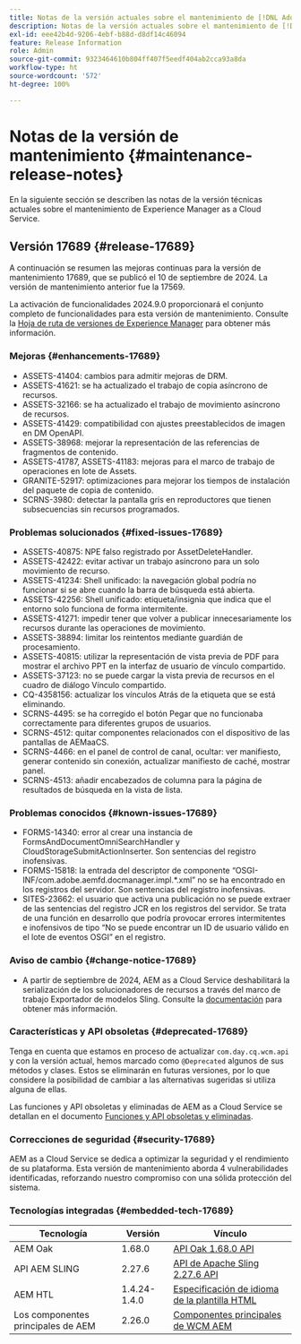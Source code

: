 ```yaml
---
title: Notas de la versión actuales sobre el mantenimiento de [!DNL Adobe Experience Manager] as a Cloud Service.
description: Notas de la versión actuales sobre el mantenimiento de [!DNL Adobe Experience Manager] as a Cloud Service.
exl-id: eee42b4d-9206-4ebf-b88d-d8df14c46094
feature: Release Information
role: Admin
source-git-commit: 9323464610b804ff407f5eedf404ab2cca93a8da
workflow-type: ht
source-wordcount: '572'
ht-degree: 100%

---
```



# Notas de la versión de mantenimiento {#maintenance-release-notes}

En la siguiente sección se describen las notas de la versión técnicas actuales sobre el mantenimiento de Experience Manager as a Cloud Service.

## Versión 17689 {#release-17689}

A continuación se resumen las mejoras continuas para la versión de mantenimiento 17689, que se publicó el 10 de septiembre de 2024. La versión de mantenimiento anterior fue la 17569.

La activación de funcionalidades 2024.9.0 proporcionará el conjunto completo de funcionalidades para esta versión de mantenimiento. Consulte la [Hoja de ruta de versiones de Experience Manager](https://experienceleague.adobe.com/es/docs/experience-manager-release-information/aem-release-updates/update-releases-roadmap) para obtener más información.

### Mejoras {#enhancements-17689}

* ASSETS-41404: cambios para admitir mejoras de DRM.
* ASSETS-41621: se ha actualizado el trabajo de copia asíncrono de recursos.
* ASSETS-32166: se ha actualizado el trabajo de movimiento asíncrono de recursos.
* ASSETS-41429: compatibilidad con ajustes preestablecidos de imagen en DM OpenAPI.
* ASSETS-38968: mejorar la representación de las referencias de fragmentos de contenido.
* ASSETS-41787, ASSETS-41183: mejoras para el marco de trabajo de operaciones en lote de Assets.
* GRANITE-52917: optimizaciones para mejorar los tiempos de instalación del paquete de copia de contenido.
* SCRNS-3980: detectar la pantalla gris en reproductores que tienen subsecuencias sin recursos programados.

### Problemas solucionados {#fixed-issues-17689}

* ASSETS-40875: NPE falso registrado por AssetDeleteHandler.
* ASSETS-42422: evitar activar un trabajo asíncrono para un solo movimiento de recurso.
* ASSETS-41234: Shell unificado: la navegación global podría no funcionar si se abre cuando la barra de búsqueda está abierta.
* ASSETS-42256: Shell unificado: etiqueta/insignia que indica que el entorno solo funciona de forma intermitente.
* ASSETS-41271: impedir tener que volver a publicar innecesariamente los recursos durante las operaciones de movimiento.
* ASSETS-38894: limitar los reintentos mediante guardián de procesamiento.
* ASSETS-40815: utilizar la representación de vista previa de PDF para mostrar el archivo PPT en la interfaz de usuario de vínculo compartido.
* ASSETS-37123: no se puede cargar la vista previa de recursos en el cuadro de diálogo Vínculo compartido.
* CQ-4358156: actualizar los vínculos Atrás de la etiqueta que se está eliminando.
* SCRNS-4495: se ha corregido el botón Pegar que no funcionaba correctamente para diferentes grupos de usuarios.
* SCRNS-4512: quitar componentes relacionados con el dispositivo de las pantallas de AEMaaCS.
* SCRNS-4466: en el panel de control de canal, ocultar: ver manifiesto, generar contenido sin conexión, actualizar manifiesto de caché, mostrar panel.
* SCRNS-4513: añadir encabezados de columna para la página de resultados de búsqueda en la vista de lista.

### Problemas conocidos {#known-issues-17689}

* FORMS-14340: error al crear una instancia de FormsAndDocumentOmniSearchHandler y CloudStorageSubmitActionInserter. Son sentencias del registro inofensivas.
* FORMS-15818: la entrada del descriptor de componente “OSGI-INF/com.adobe.aemfd.docmanager.impl.*.xml” no se ha encontrado en los registros del servidor. Son sentencias del registro inofensivas.
* SITES-23662: el usuario que activa una publicación no se puede extraer de las sentencias del registro JCR en los registros del servidor. Se trata de una función en desarrollo que podría provocar errores intermitentes e inofensivos de tipo “No se puede encontrar un ID de usuario válido en el lote de eventos OSGI” en el registro.

### Aviso de cambio {#change-notice-17689}

* A partir de septiembre de 2024, AEM as a Cloud Service deshabilitará la serialización de los solucionadores de recursos a través del marco de trabajo Exportador de modelos Sling. Consulte la [documentación](/help/implementing/developing/hybrid/disallow-the-serialization-of-resourceresolvers-via-sling-model-exporter.md) para obtener más información.

### Características y API obsoletas {#deprecated-17689}

Tenga en cuenta que estamos en proceso de actualizar `com.day.cq.wcm.api` y con la versión actual, hemos marcado como `@Deprecated` algunos de sus métodos y clases. Estos se eliminarán en futuras versiones, por lo que considere la posibilidad de cambiar a las alternativas sugeridas si utiliza alguna de ellas.

Las funciones y API obsoletas y eliminadas de AEM as a Cloud Service se detallan en el documento [Funciones y API obsoletas y eliminadas](/help/release-notes/deprecated-removed-features.md).

### Correcciones de seguridad {#security-17689}

AEM as a Cloud Service se dedica a optimizar la seguridad y el rendimiento de su plataforma. Esta versión de mantenimiento aborda 4 vulnerabilidades identificadas, reforzando nuestro compromiso con una sólida protección del sistema.

### Tecnologías integradas {#embedded-tech-17689}

| Tecnología | Versión | Vínculo |
|---|---|---|
| AEM Oak | 1.68.0 | [API Oak 1.68.0 API](https://www.javadoc.io/doc/org.apache.jackrabbit/oak-api/1.68.0/index.html) |
| API AEM SLING | 2.27.6 | [API de Apache Sling 2.27.6 API](https://www.javadoc.io/doc/org.apache.sling/org.apache.sling.api/latest/index.html) |
| AEM HTL | 1.4.24-1.4.0 | [Especificación de idioma de la plantilla HTML](https://github.com/adobe/htl-spec) |
| Los componentes principales de AEM | 2.26.0 | [Componentes principales de WCM AEM](https://github.com/adobe/aem-core-wcm-components) |
